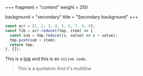 +++
fragment = "content"
weight = 250

background = "secondary"
title = "Secondary background"
+++

```javascript
const arr = [1, 2, 3, 4, 5, 6, 7, 8, 9];
const fib = arr.reduce((tmp, item) => {
  const sum = tmp.reduce((s, value) => s + value);
  tmp.push(sum + item);
  return tmp;
}, []);
```

This is a [link](#) and this is an `inline code`.

> This is a quotation
> And it's multiline
